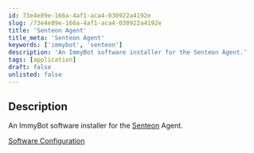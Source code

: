 ```yaml
---
id: 73e4e89e-166a-4af1-aca4-030922a4192e
slug: /73e4e89e-166a-4af1-aca4-030922a4192e
title: 'Senteon Agent'
title_meta: 'Senteon Agent'
keywords: ['immybot', 'senteon']
description: 'An ImmyBot software installer for the Senteon Agent.'
tags: [application]
draft: false
unlisted: false
---
```


## Description

An ImmyBot software installer for the [Senteon](https://senteon.co/) Agent.

[Software Configuration](https://github.com/ProVal-Tech/immybot/blob/main/software/senteon-agent.toml)